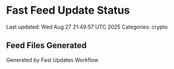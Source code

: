# Fast Feed Update Status
Last updated: Wed Aug 27 21:49:57 UTC 2025
Categories: crypto

## Feed Files Generated

Generated by Fast Updates Workflow
